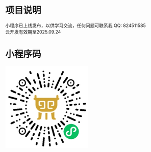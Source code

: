 # 项目说明
小程序已上线发布，以供学习交流，任何问题可联系我 QQ: 824511585  
云开发有效期至2025.09.24
# 小程序码
![小程序码](/resources/logo.jpg "Miniprogram QRCode")

